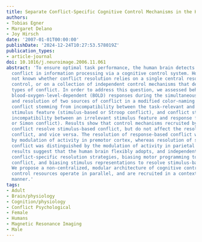 ```yaml
---
title: Separate Conflict-Specific Cognitive Control Mechanisms in the Human Brain
authors:
- Tobias Egner
- Margaret Delano
- Joy Hirsch
date: '2007-01-01T00:00:00'
publishDate: '2024-12-24T10:27:53.578019Z'
publication_types:
- article-journal
doi: 10.1016/j.neuroimage.2006.11.061
abstract: 'To ensure optimal task performance, the human brain detects and resolves
  conflict in information processing via a cognitive control system. However, it is
  not known whether conflict resolution relies on a single central resource of cognitive
  control, or on a collection of independent control mechanisms that deal with different
  types of conflict. In order to address this question, we assessed behavioral and
  blood-oxygen-level-dependent (BOLD) responses during the simultaneous detection
  and resolution of two sources of conflict in a modified color-naming Stroop task:
  conflict stemming from incompatibility between the task-relevant and an irrelevant
  stimulus feature (stimulus-based or Stroop conflict), and conflict stemming from
  incompatibility between an irrelevant stimulus feature and response features (response-based
  or Simon conflict). Results show that control mechanisms recruited by stimulus-based
  conflict resolve stimulus-based conflict, but do not affect the resolution of response-based
  conflict, and vice versa. The resolution of response-based conflict was distinguished
  by modulation of activity in premotor cortex, whereas resolution of stimulus-based
  conflict was distinguished by the modulation of activity in parietal cortex. These
  results suggest that the human brain flexibly adopts, and independently controls,
  conflict-specific resolution strategies, biasing motor programming to resolve response-based
  conflict, and biasing stimulus representations to resolve stimulus-based conflict.
  We propose a non-centralized, modular architecture of cognitive control, where separate
  control resources operate in parallel, and are recruited in a context-sensitive
  manner.'
tags:
- Adult
- Brain/physiology
- Cognition/physiology
- Conflict Psychological
- Female
- Humans
- Magnetic Resonance Imaging
- Male
---
```

